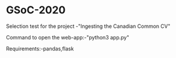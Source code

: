 # GSoC-2020
Selection test for the project -"Ingesting the Canadian Common CV"

Command to open the web-app:-"python3 app.py"

Requirements:-pandas,flask
